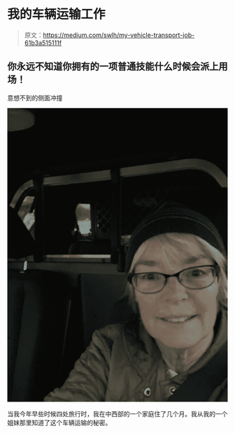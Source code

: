 # 我的车辆运输工作

> 原文：<https://medium.com/swlh/my-vehicle-transport-job-61b3a515111f>

## 你永远不知道你拥有的一项普通技能什么时候会派上用场！

意想不到的侧面冲撞

![](img/67a8099ae607c48fb8a0ad5b0e76367d.png)

当我今年早些时候四处旅行时，我在中西部的一个家庭住了几个月。我从我的一个姐妹那里知道了这个车辆运输的秘密。